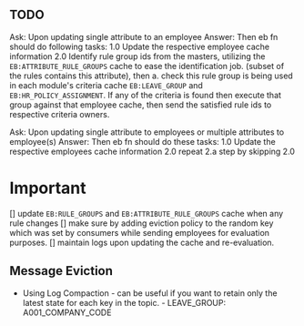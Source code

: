 ## TODO
Ask: Upon updating single attribute to an employee
Answer: Then eb fn should do following tasks:
    1.0 Update the respective employee cache information
    2.0 Identify rule group ids from the masters, utilizing the `EB:ATTRIBUTE_RULE_GROUPS` cache to ease the identification job. (subset of the rules contains this attribute), then 
        a. check this rule group is being used in each module's criteria cache `EB:LEAVE_GROUP` and `EB:HR_POLICY_ASSIGNMENT`. If any of the criteria is found then execute that group against that employee cache, then send the satisfied rule ids to respective criteria owners.

Ask: Upon updating single attribute to employees or multiple attributes to employee(s)
Answer: Then eb fn should do these tasks:
    1.0 Update the respective employees cache information
    2.0 repeat 2.a step by skipping 2.0



# Important
[] update `EB:RULE_GROUPS` and `EB:ATTRIBUTE_RULE_GROUPS` cache when any rule changes
[] make sure by adding eviction policy to the random key which was set by consumers while sending employees for evaluation purposes.
[] maintain logs upon updating the cache and re-evaluation.


## Message Eviction
- Using Log Compaction - can be useful if you want to retain only the latest state for each key in the topic.
        - LEAVE_GROUP: A001_COMPANY_CODE
